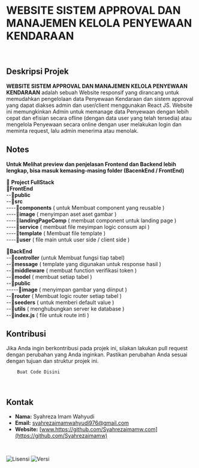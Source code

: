 # WEBSITE SISTEM APPROVAL DAN MANAJEMEN KELOLA PENYEWAAN KENDARAAN
<br>

## Deskripsi Projek 

**WEBSITE SISTEM APPROVAL DAN MANAJEMEN KELOLA PENYEWAAN KENDARAAN** adalah sebuah Website responsif yang dirancang untuk memudahkan pengelolaan data Penyewaan Kendaraan dan sistem approval yang dapat diakses admin dan user/client menggunakan React JS. Website ini memungkinkan Admin untuk memanage data Penyewaan dengan lebih cepat dan efisian secara ofline (dengan data user yang telah tersedia) atau mengelola Penyewaan secara online dengan user melakukan login dan meminta request, lalu admin menerima atau menolak.

## Notes
**Untuk Melihat preview dan penjelasan Frontend dan Backend lebih lengkap, bisa masuk kemasing-masing folder (BacenkEnd / FrontEnd)**

📂 **Project FullStack** 
\
📂**FrontEnd**
<br/>
--📂**public** 
<br/>
--📂**src** 
<br/>
  ----📂**components** ( untuk Membuat component yang reusable )
<br/>
  ----📂**image** ( menyimpan aset aset gambar )
<br/>
  ----📂**landingPageComp** ( membuat component untuk landing page )
<br/>
  ----📂**service** ( membuat file meyimpan logic consum api )
<br/>
  ----📂**template** ( Membuat file template )
<br/>
  ----📂**user** ( file main untuk user side / client side )

📂**BackEnd**
<br/>
  --📂**controller** (untuk Membuat fungsi tiap tabel)
<br/>
  --📂**message** ( template yang digunakan untuk response hasil )
<br/>
  --📂**middleware** ( membuat function verifikasi token )
<br/>
  --📂**model** ( membuat setiap tabel )
<br/>
  --📂**public**
<br/>
  -----📂**image** ( menyimpan gambar yang diinput )
<br/>
  --📂**router** ( Membuat logic router setiap tabel )
<br/>
  --📂**seeders** ( untuk memberi default value )
<br/>
  --📂**utils** ( menghubungkan server ke database )
<br/>
--📂**index.js** ( file untuk route inti )


## Kontribusi

Jika Anda ingin berkontribusi pada projek ini, silakan lakukan pull request dengan perubahan yang Anda inginkan. Pastikan perubahan Anda sesuai dengan tujuan dan struktur projek ini.

```
    Buat Code Disini
```

<br>

## Kontak

- **Nama:** Syahreza Imam Wahyudi
- **Email:** [syahrezaimamwahyudi976@gmail.com](mailto:syahrezaimamwahyudi976@gmail.com)
- **Website:** [www.https://github.com/Syahrezaimamw.com](https://github.com/Syahrezaimamw)

<br>


![Lisensi](https://img.shields.io/badge/license-MIT-blue.svg) ![Versi](https://img.shields.io/badge/version-100.10.10-brightgreen.svg)
